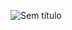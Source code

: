 
![Sem título](https://github.com/wfsilvam/Calculadora---MAC/assets/138077497/3e809239-f5cd-40bc-b5fc-2d0b8128243c)
